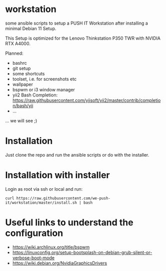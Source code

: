 # workstation

some ansible scripts to setup a PUSH IT Workstation after installing a minimal Debian 11 Setup.

This Setup is optimized for the Lenovo Thinkstation P350 TWR with NVIDIA RTX A4000.

Planned:

- bashrc
- git setup
- some shortcuts
- toolset, i.e. for screenshots etc
- wallpaper
- bspwm or i3 window manager
- yii2 Bash Completion: https://raw.githubusercontent.com/yiisoft/yii2/master/contrib/completion/bash/yii
- ...

... we will see ;)

# Installation

Just clone the repo and run the ansible scripts or do with the installer.

# Installation with installer

Login as root via ssh or local and run:

    curl https://raw.githubusercontent.com/we-push-it/workstation/master/install.sh | bash


# Useful links to understand the configuration

 - https://wiki.archlinux.org/title/bspwm
 - https://linuxconfig.org/setup-bootsplash-on-debian-grub-silent-or-verbose-boot-mode
 - https://wiki.debian.org/NvidiaGraphicsDrivers
